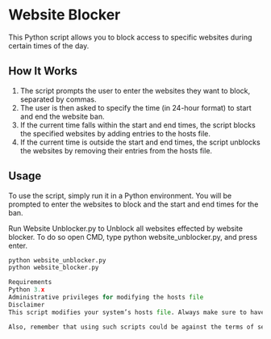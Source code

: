 # Website Blocker

This Python script allows you to block access to specific websites during certain times of the day. 

## How It Works

1. The script prompts the user to enter the websites they want to block, separated by commas.
2. The user is then asked to specify the time (in 24-hour format) to start and end the website ban.
3. If the current time falls within the start and end times, the script blocks the specified websites by adding entries to the hosts file.
4. If the current time is outside the start and end times, the script unblocks the websites by removing their entries from the hosts file.

## Usage

To use the script, simply run it in a Python environment. You will be prompted to enter the websites to block and the start and end times for the ban.

Run Website Unblocker.py to Unblock all websites effected by website blocker.
To do so open CMD, type python website_unblocker.py, and press enter.

```python
python website_unblocker.py
python website_blocker.py

Requirements
Python 3.x
Administrative privileges for modifying the hosts file
Disclaimer
This script modifies your system’s hosts file. Always make sure to have a backup of the original file before running the script. Be careful when editing the hosts file as it could affect your system’s network settings.

Also, remember that using such scripts could be against the terms of service of some websites. Always use such scripts responsibly.
